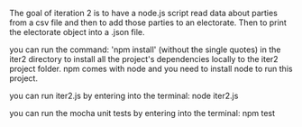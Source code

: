 The goal of iteration 2 is to have a node.js script read data about parties from a csv file and then to add those parties to an electorate. Then to print the electorate object into a .json file.

you can run the command: 'npm install' (without the single quotes) in the iter2 directory to install all the project's dependencies locally to the iter2 project folder. npm comes with node and you need to install node to run this project.

you can run iter2.js by entering into the terminal: node iter2.js

you can run the mocha unit tests by entering into the terminal: npm test
